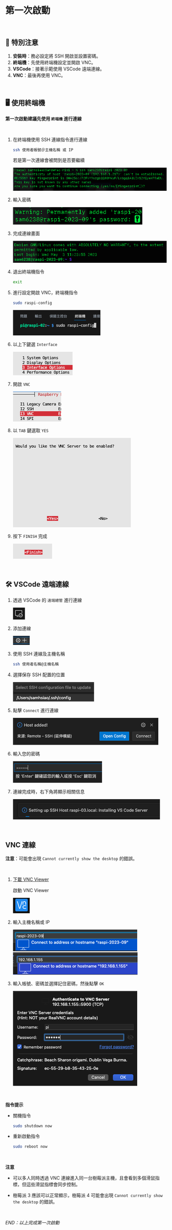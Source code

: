 # 第一次啟動

</br>

## 📌 特別注意
1. **安裝時**：務必設定將 SSH 開啟並設置密碼。
2. **終端機**：先使用終端機設定並開啟 VNC。
3. **VSCode**：接著示範使用 VSCode 遠端連線。
4. **VNC**：最後再使用 VNC。

</br>

## 🖥️ 使用終端機

**第一次啟動建議先使用 `終端機` 進行連線**

</br>

1. 在終端機使用 SSH 連線指令進行連線
    ```bash
    ssh 使用者帳號＠主機名稱 或 IP
    ```
    若是第一次連線會被問到是否要繼續

    ![SSH問問題](images/img_01.png)

2. 輸入密碼

    ![輸入密碼](images/img_02.png)

3. 完成連線畫面

    ![完成連線](images/img_03.png)

4. 退出終端機指令

    ```bash
    exit
    ```

5. 進行設定開啟 VNC，終端機指令

    ```bash
    sudo raspi-config
    ```
    ![設定開啟VNC](images/img_04.png)

6. 以上下鍵選 `Interface`
   
   ![設定開啟VNC](images/img_05.png)

7. 開啟 `VNC`
   
   ![設定開啟VNC](images/img_06.png)

8. 以 `TAB` 鍵選取 `YES`

    ![設定開啟VNC](images/img_07.png)

9. 按下 `FINISH` 完成

    ![設定開啟VNC](images/img_08.png)


</br>

## 🛠️ VSCode 遠端連線

1. 透過 VSCode 的 `遠端總管` 進行連線

    ![遠端總管](images/img_09.png)

2. 添加連線

    ![添加連線](images/img_10.png)

3. 使用 SSH 連線及主機名稱

    ```bash
    ssh 使用者名稱@主機名稱
    ```

4. 選擇保存 SSH 配置的位置

    ![保存SSH配置](images/img_11.png)

5. 點擊 `Connect` 進行連線

    ![連線](images/img_12.png)

6. 輸入您的密碼

    ![輸入密碼](images/img_14.png)

7. 連線完成時，右下角將顯示相關信息

    ![完成信息](images/img_15.png)

</br>


## VNC 連線

**注意**：可能會出現 `Cannot currently show the desktop` 的錯誤。

</br>

1. [下載 VNC Viewer](https://www.realvnc.com/en/connect/download/viewer/)
   
    啟動 VNC Viewer

    ![啟動VNC](images/img_31.png)

2. 輸入主機名稱或 IP

    ![主機名稱](images/img_32.png)
    ![IP](images/img_33.png)

3. 輸入帳號、密碼並選擇記住密碼，然後點擊 `OK`

    ![輸入帳號密碼](images/img_35.png)

</br>

**指令提示**

- 關機指令

    ```bash
    sudo shutdown now
    ```

- 重新啟動指令

    ```bash
    sudo reboot now
    ```
</br>

**注意**

- 可以多人同時透過 VNC 連線進入同一台樹莓派主機，且會看到多個滑鼠指標，但這些滑鼠指標會同步控制。

- 樹莓派 3 應該可以正常顯示，樹莓派 4 可能會出現 `Cannot currently show the desktop` 的錯誤。

</br>

_END：以上完成第一次啟動_